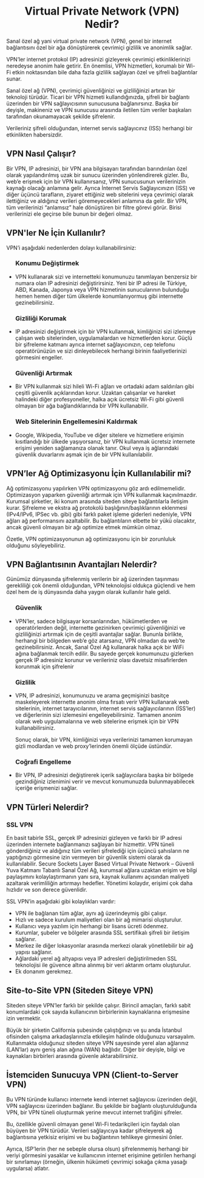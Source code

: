 <h1 align=center> Virtual Private Network (VPN) Nedir? </h1>
Sanal özel ağ yani virtual private network (VPN), genel bir internet bağlantısını özel bir ağa dönüştürerek çevrimiçi gizlilik ve anonimlik sağlar.
<p></p>
VPN’ler internet protokol (IP) adresinizi gizleyerek çevrimiçi etkinliklerinizi neredeyse anonim hale getirir. En önemlisi, VPN hizmetleri, korumalı bir Wi-Fi etkin noktasından bile daha fazla gizlilik sağlayan özel ve şifreli bağlantılar sunar.
<p></p>
Sanal özel ağ (VPN), çevrimiçi güvenliğinizi ve gizliliğinizi artıran bir teknoloji türüdür. Ticari bir VPN hizmeti kullandığınızda, şifreli bir bağlantı üzerinden bir VPN sağlayıcısının sunucusuna bağlanırsınız. Başka bir deyişle, makineniz ve VPN sunucusu arasında iletilen tüm veriler başkaları tarafından okunamayacak şekilde şifrelenir.

<p></p>

Verileriniz şifreli olduğundan, internet servis sağlayıcınız (ISS) herhangi bir etkinlikten habersizdir.

<h2> VPN Nasıl Çalışır? </h2>
Bir VPN, IP adresinizi, bir VPN ana bilgisayarı tarafından barındırılan özel olarak yapılandırılmış uzak bir sunucu üzerinden yönlendirerek gizler. 
Bu, web’e erişmek için bir VPN kullanırsanız, VPN sunucusunun verilerinizin kaynağı olacağı anlamına gelir. 
Ayrıca İnternet Servis Sağlayıcınızın (ISS) ve diğer üçüncü tarafların, ziyaret ettiğiniz web sitelerini veya çevrimiçi olarak ilettiğiniz ve aldığınız verileri göremeyecekleri anlamına da gelir. 
Bir VPN, tüm verilerinizi “anlamsız” hale dönüştüren bir filtre görevi görür. Birisi verilerinizi ele geçirse bile bunun bir değeri olmaz.

<h2> VPN'ler Ne İçin Kullanılır? </h2>

VPN’i aşağıdaki nedenlerden dolayı kullanabilirsiniz:

<ul> <h3> Konumu Değiştirmek </h3>

  <li> VPN kullanarak sizi ve internetteki konumunuzu tanımlayan benzersiz bir numara olan IP adresinizi değiştirirsiniz. 
Yeni bir IP adresi ile Türkiye, ABD, Kanada, Japonya veya VPN hizmetinin sunucularının bulunduğu hemen hemen diğer tüm ülkelerde konumlanıyormuş gibi internette gezinebilirsiniz. </li>
  
</ul>

<ul> <h3> Gizliliği Korumak </h3>

  <li> IP adresinizi değiştirmek için bir VPN kullanmak, kimliğinizi sizi izlemeye çalışan web sitelerinden, uygulamalardan ve hizmetlerden korur. 
Güçlü bir şifreleme katmanı ayrıca internet sağlayıcınızın, cep telefonu operatörünüzün ve sizi dinleyebilecek herhangi birinin faaliyetlerinizi görmesini engeller. </li>
  
</ul>

<ul> <h3> Güvenliği Artırmak </h3>

  <li> Bir VPN kullanmak sizi hileli Wi-Fi ağları ve ortadaki adam saldırıları gibi çeşitli güvenlik açıklarından korur. 
Uzaktan çalışanlar ve hareket halindeki diğer profesyoneller, halka açık ücretsiz Wi-Fi gibi güvenli olmayan bir ağa bağlandıklarında bir VPN kullanabilir. </li>
  
</ul>

<ul> <h3> Web Sitelerinin Engellemesini Kaldırmak </h3>
  <li> Google, Wikipedia, YouTube ve diğer sitelere ve hizmetlere erişimin kısıtlandığı bir ülkede yaşıyorsanız, bir VPN kullanmak ücretsiz internete erişimi yeniden sağlamanıza olanak tanır. 
    Okul veya iş ağlarındaki güvenlik duvarlarını aşmak için de bir VPN kullanılabilir. </li>
  
</ul>

<h2> VPN’ler Ağ Optimizasyonu İçin Kullanılabilir mi? </h2>
Ağ optimizasyonu yapılırken VPN optimizasyonu göz ardı edilmemelidir. Optimizasyon yaparken güvenliği artırmak için VPN kullanmak kaçınılmazdır. Kurumsal şirketler, iki konum arasında siteden siteye bağlantılarla iletişim kurar. Şifreleme ve ekstra ağ protokolü başlığının/başlıklarının eklenmesi (IPv4/IPv6, IPSec vb. gibi) gibi farklı paket işleme giderleri nedeniyle, VPN ağları ağ performansını azaltabilir. Bu bağlantıların elbette bir yükü olacaktır, ancak güvenli olmayan bir ağı optimize etmek mümkün olmaz. 
<p></p>

Özetle, VPN optimizasyonunun ağ optimizasyonu için bir zorunluluk olduğunu söyleyebiliriz.

<h2> VPN Bağlantısının Avantajları Nelerdir? </h2>
Günümüz dünyasında şifrelenmiş verilerin bir ağ üzerinden taşınması gerekliliği çok önemli olduğundan, VPN teknolojisi oldukça güçlendi ve hem özel hem de iş dünyasında daha yaygın olarak kullanılır hale geldi.

<ul> <h3> Güvenlik </h3>  
  <li> VPN’ler, sadece bilgisayar korsanlarından, hükümetlerden ve operatörlerden değil, internette gezinirken çevrimiçi güvenliğinizi ve gizliliğinizi artırmak için de çeşitli avantajlar sağlar. 
  Bununla birlikte, herhangi bir bölgeden web’e göz atarsanız, VPN olmadan da web’te gezinebilirsiniz. Ancak, Sanal Özel Ağ kullanarak halka açık bir WiFi ağına bağlanmak tercih edilir. 
  Bu sayede gerçek konumunuzu gizlerken gerçek IP adresiniz korunur ve verileriniz olası davetsiz misafirlerden korunmak için şifrelenir </li>
</ul>

<ul> <h3> Gizlilik </h3>  
  <li> VPN, IP adresinizi, konumunuzu ve arama geçmişinizi basitçe maskeleyerek internette anonim olma fırsatı verir   
  VPN kullanarak web sitelerinin, internet tarayıcılarının, internet servis sağlayıcılarının (İSS’ler) ve diğerlerinin sizi izlemesini engelleyebilirsiniz.
Tamamen anonim olarak web uygulamalarına ve web sitelerine erişmek için bir VPN kullanabilirsiniz. 

Sonuç olarak, bir VPN, kimliğinizi veya verilerinizi tamamen korumayan gizli modlardan ve web proxy’lerinden önemli ölçüde üstündür. </li>
</ul>

<ul> <h3> Coğrafi Engelleme </h3>  
  <li> Bir VPN, IP adresinizi değiştirerek içerik sağlayıcılara başka bir bölgede gezindiğiniz izlenimini verir ve mevcut konumunuzda bulunmayabilecek içeriğe erişmenizi sağlar.  </li>
</ul>

<h2> VPN Türleri Nelerdir? </h2>

<h3> SSL VPN </h3>
En basit tabirle SSL, gerçek IP adresinizi gizleyen ve farklı bir IP adresi üzerinden internete bağlanmanızı sağlayan bir hizmettir. VPN tüneli gönderdiğiniz ve aldığınız tüm verileri şifrelediği için üçüncü şahısların ne yaptığınızı görmesine izin vermeyen bir güvenlik sistemi olarak da kullanılabilir.
Secure Sockets Layer Based Virtual Private Network – Güvenli Yuva Katmanı Tabanlı Sanal Özel Ağ, kurumsal ağlara uzaktan erişim ve bilgi paylaşımını kolaylaştırmanın yanı sıra, kaynak kullanımı açısından maliyeti azaltarak verimliliğin artırmayı hedefler. Yönetimi kolaydır, erişimi çok daha hızlıdır ve son derece güvenlidir.
<p></p>

SSL VPN’in aşağıdaki gibi kolaylıkları vardır:

<ul>

  <li> VPN ile bağlanan tüm ağlar, aynı ağ üzerindeymiş gibi çalışır. </li>

  <li> Hızlı ve sadece kurulum maliyetleri olan bir ağ mimarisi oluşturulur. </li>

  <li> Kullanıcı veya yazılım için herhangi bir lisans ücreti ödenmez. </li>

  <li> Kurumlar, şubeler ve bölgeler arasında SSL sertifikalı şifreli bir iletişim sağlanır. </li>

  <li> Merkez ile diğer lokasyonlar arasında merkezi olarak yönetilebilir bir ağ yapısı sağlanır. </li>

  <li> Ağlardaki yerel ağ altyapısı veya IP adresleri değiştirilmeden SSL teknolojisi ile güvence altına alınmış bir veri aktarım ortamı oluşturulur. </li>

  <li> Ek donanım gerekmez. </li>
  
</ul>

<h2> Site-to-Site VPN (Siteden Siteye VPN) </h2>
Siteden siteye VPN’ler farklı bir şekilde çalışır. Birincil amaçları, farklı sabit konumlardaki çok sayıda kullanıcının birbirlerinin kaynaklarına erişmesine izin vermektir.
<p></p>

Büyük bir şirketin California şubesinde çalıştığınızı ve şu anda İstanbul ofisinden çalışma arkadaşlarınızla etkileşim halinde olduğunuzu varsayalım. Kullanmakta olduğunuz siteden siteye VPN sayesinde yerel alan ağlarınız (LAN’lar) aynı geniş alan ağına (WAN) bağlıdır. Diğer bir deyişle, bilgi ve kaynakları birbirleri arasında güvenle aktarabilirsiniz.

<h2> İstemciden Sunucuya VPN (​​Client-to-Server VPN) </h2>
Bu VPN türünde kullanıcı internete kendi internet sağlayıcısı üzerinden değil, VPN sağlayıcısı üzerinden bağlanır. Bu şekilde bir bağlantı oluşturulduğunda VPN, bir VPN tüneli oluşturmak yerine mevcut internet trafiğini şifreler.
<p></p>

Bu, özellikle güvenli olmayan genel Wi-Fi tedarikçileri için faydalı olan büyüyen bir VPN türüdür. Verileri sağlayıcıya kadar şifreleyerek ağ bağlantısına yetkisiz erişimi ve bu bağlantının tehlikeye girmesini önler.
<p></p>

Ayrıca, ISP’lerin (her ne sebeple olursa olsun) şifrelenmemiş herhangi bir veriyi görmesini yasaklar ve kullanıcının internet erişimine getirilen herhangi bir sınırlamayı (örneğin, ülkenin hükümeti çevrimiçi sokağa çıkma yasağı uygularsa) atlatır.
